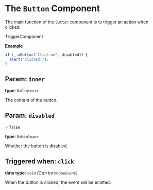 <script setup>
import Kind from "./helpers/Kind.vue";
import Optional from "./helpers/Optional.vue";
</script>

# The `Button` Component

The main function of the `Button` component is to trigger an action when clicked.

<Kind>TriggerComponent</Kind>

**Example**

```ts
if (_.xButton("Click me", disabled)) {
  alert("Clicked!");
}
```

## Param: `inner`

**type**: `D<Content>`

The content of the button.

## Param: `disabled`

<Optional/> = `false`

**type**: `D<boolean>`

Whether the button is disabled.

## Triggered when: `click`

**data type**: `void` _(Can be `MouseEvent`)_

When the button is clicked, the event will be emitted.
